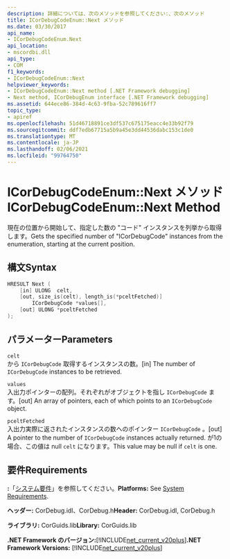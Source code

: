 ```yaml
---
description: 詳細については、次のメソッドを参照してください:、次のメソッド
title: ICorDebugCodeEnum::Next メソッド
ms.date: 03/30/2017
api_name:
- ICorDebugCodeEnum.Next
api_location:
- mscordbi.dll
api_type:
- COM
f1_keywords:
- ICorDebugCodeEnum::Next
helpviewer_keywords:
- ICorDebugCodeEnum::Next method [.NET Framework debugging]
- Next method, ICorDebugEnum interface [.NET Framework debugging]
ms.assetid: 644ece86-384d-4c63-9fba-52c789616ff7
topic_type:
- apiref
ms.openlocfilehash: 51d46718891ce3df537c675175eacc4e33b92f79
ms.sourcegitcommit: ddf7edb67715a5b9a45e3dd44536dabc153c1de0
ms.translationtype: MT
ms.contentlocale: ja-JP
ms.lasthandoff: 02/06/2021
ms.locfileid: "99764750"
---
```

# <a name="icordebugcodeenumnext-method"></a><span data-ttu-id="03592-103">ICorDebugCodeEnum::Next メソッド</span><span class="sxs-lookup"><span data-stu-id="03592-103">ICorDebugCodeEnum::Next Method</span></span>

<span data-ttu-id="03592-104">現在の位置から開始して、指定した数の "コード" インスタンスを列挙から取得します。</span><span class="sxs-lookup"><span data-stu-id="03592-104">Gets the specified number of "ICorDebugCode" instances from the enumeration, starting at the current position.</span></span>

## <a name="syntax"></a><span data-ttu-id="03592-105">構文</span><span class="sxs-lookup"><span data-stu-id="03592-105">Syntax</span></span>

```cpp
HRESULT Next (
    [in] ULONG  celt,
    [out, size_is(celt), length_is(*pceltFetched)]
        ICorDebugCode *values[],
    [out] ULONG *pceltFetched
);
```

## <a name="parameters"></a><span data-ttu-id="03592-106">パラメーター</span><span class="sxs-lookup"><span data-stu-id="03592-106">Parameters</span></span>

`celt`  
<span data-ttu-id="03592-107">から `ICorDebugCode` 取得するインスタンスの数。</span><span class="sxs-lookup"><span data-stu-id="03592-107">[in] The number of `ICorDebugCode` instances to be retrieved.</span></span>

`values`  
<span data-ttu-id="03592-108">入出力ポインターの配列。それぞれがオブジェクトを指し `ICorDebugCode` ます。</span><span class="sxs-lookup"><span data-stu-id="03592-108">[out] An array of pointers, each of which points to an `ICorDebugCode` object.</span></span>

`pceltFetched`  
<span data-ttu-id="03592-109">入出力実際に返されたインスタンスの数へのポインター `ICorDebugCode` 。</span><span class="sxs-lookup"><span data-stu-id="03592-109">[out] A pointer to the number of `ICorDebugCode` instances actually returned.</span></span> <span data-ttu-id="03592-110">が1の場合、この値は null `celt` になります。</span><span class="sxs-lookup"><span data-stu-id="03592-110">This value may be null if `celt` is one.</span></span>

## <a name="requirements"></a><span data-ttu-id="03592-111">要件</span><span class="sxs-lookup"><span data-stu-id="03592-111">Requirements</span></span>

<span data-ttu-id="03592-112">**:**「[システム要件](../../get-started/system-requirements.md)」を参照してください。</span><span class="sxs-lookup"><span data-stu-id="03592-112">**Platforms:** See [System Requirements](../../get-started/system-requirements.md).</span></span>

<span data-ttu-id="03592-113">**ヘッダー:** CorDebug.idl、CorDebug.h</span><span class="sxs-lookup"><span data-stu-id="03592-113">**Header:** CorDebug.idl, CorDebug.h</span></span>

<span data-ttu-id="03592-114">**ライブラリ:** CorGuids.lib</span><span class="sxs-lookup"><span data-stu-id="03592-114">**Library:** CorGuids.lib</span></span>

<span data-ttu-id="03592-115">**.NET Framework のバージョン:**[!INCLUDE[net_current_v20plus](../../../../includes/net-current-v20plus-md.md)]</span><span class="sxs-lookup"><span data-stu-id="03592-115">**.NET Framework Versions:** [!INCLUDE[net_current_v20plus](../../../../includes/net-current-v20plus-md.md)]</span></span>
